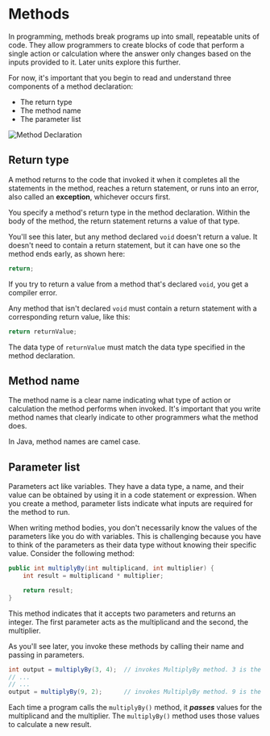 # Methods

In programming, methods break programs up into small, repeatable units of code. They allow programmers to create blocks of code that perform a single action or calculation where the answer only changes based on the inputs provided to it. Later units explore this further.

For now, it's important that you begin to read and understand three components of a method declaration:

-   The return type
-   The method name
-   The parameter list

![Method Declaration](https://user-images.githubusercontent.com/94882786/163690563-a136f690-7878-4c24-bbb9-692164ad7595.png)

## Return type
A method returns to the code that invoked it when it completes all the statements in the method, reaches a return statement, or runs into an error, also called an **exception**, whichever occurs first.

You specify a method's return type in the method declaration. Within the body of the method, the return statement returns a value of that type.

You'll see this later, but any method declared `void` doesn't return a value. It doesn't need to contain a return statement, but it can have one so the method ends early, as shown here:

```java
return;
```

If you try to return a value from a method that's declared `void`, you get a compiler error.

Any method that isn't declared `void` must contain a return statement with a corresponding return value, like this:

```java
return returnValue;
```

The data type of `returnValue` must match the data type specified in the method declaration.

## Method name
The method name is a clear name indicating what type of action or calculation the method performs when invoked. It's important that you write method names that clearly indicate to other programmers what the method does.

In Java, method names are camel case.

## Parameter list
Parameters act like variables. They have a data type, a name, and their value can be obtained by using it in a code statement or expression. When you create a method, parameter lists indicate what inputs are required for the method to run.

When writing method bodies, you don't necessarily know the values of the parameters like you do with variables. This is challenging because you have to think of the parameters as their data type without knowing their specific value. Consider the following method:

```java
public int multiplyBy(int multiplicand, int multiplier) {
    int result = multiplicand * multiplier;

    return result;
}
```

This method indicates that it accepts two parameters and returns an integer. The first parameter acts as the multiplicand and the second, the multiplier.

As you'll see later, you invoke these methods by calling their name and passing in parameters.

```java
int output = multiplyBy(3, 4);  // invokes MultiplyBy method. 3 is the multiplicand, 4 is multiplier
// ...
// ...
output = multiplyBy(9, 2);      // invokes MultiplyBy method. 9 is the multiplicand, 2 is multiplier
```

Each time a program calls the `multiplyBy()` method, it **_passes_** values for the multiplicand and the multiplier. The `multiplyBy()` method uses those values to calculate a new result.
